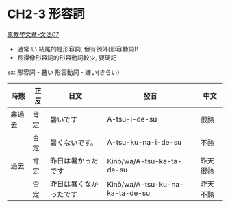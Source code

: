 # CH2-3 形容詞

[原教學文章-文法07](http://www.sigure.tw/learn-japanese/grammar/basic/147-n5-07)

* 通常 い 結尾的是形容詞, 但有例外(形容動詞)!
* 長得像形容詞的形容動詞較少, 要硬記

ex:
形容詞 - 暑い
形容動詞 - 嫌い(きらい)


| 時態 | 正反 | 日文 | 發音 | 中文 |
| --- | --- |  --- | --- | --- |
| 非過去 | 肯定 | 暑いです | A-tsu-i-de-su | 很熱 |
|  | 否定 | 暑くないです。 | A-tsu-ku-na-i-de-su | 不熱 |
| 過去 | 肯定 | 昨日は暑かったです | Kinō/wa/A-tsu-ka-ta-de-su | 昨天很熱 |
|  | 否定 | 昨日は暑くなかったです | Kinō/wa/A-tsu-ku-na-ka-ta-de-su | 昨天不熱 |
